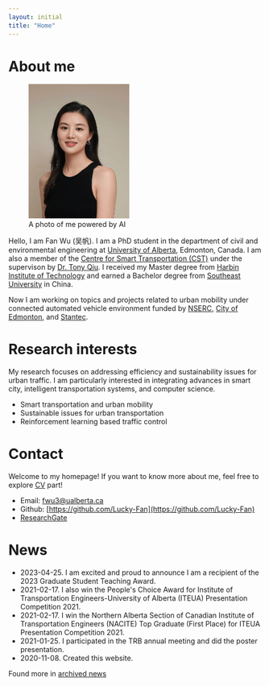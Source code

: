 ```yaml
---
layout: initial
title: "Home"
---
```


# About me

<figure class="right">
  <img src="assets/images/fan.png" width="200" alt="My portrait"/>
  <figcaption>A photo of me powered by AI</figcaption>
</figure>

Hello, I am Fan Wu (吴帆). I am a PhD student in the department of civil and environmental engineering at [University of Alberta](https://www.ualberta.ca/), Edmonton, Canada. I am also a member of the [Centre for Smart Transportation (CST)](https://www.ualberta.ca/engineering/research/groups/smart-transportation/) under the supervison by [Dr. Tony Qiu](https://www.ualberta.ca/engineering/research/groups/smart-transportation/people/faculty-and-staff/tony-qiu/index.html). I received my Master degree from [Harbin Institute of Technology](https://www.hit.edu.cn/) and earned a Bachelor degree from [Southeast University](https://www.seu.edu.cn/) in China. 

Now I am working on topics and projects related to urban mobility under connected automated vehicle environment funded by [NSERC](https://www.nserc-crsng.gc.ca/), [City of Edmonton](https://www.edmonton.ca/), and [Stantec](https://www.stantec.com/en).


# Research interests
My research focuses on addressing efficiency and sustainability issues for urban traffic. I am particularly interested in integrating advances in smart city, intelligent transportation systems, and computer science.
- Smart transportation and urban mobility 
- Sustainable issues for urban transportation
- Reinforcement learning based traffic control


# Contact
Welcome to my homepage! If you want to know more about me, feel free to explore [CV](_pages/CV.md) part! 
- Email: [fwu3@ualberta.ca](mailto:fwu3@ualberta.ca)
- Github: [https://github.com/Lucky-Fan](https://github.com/Lucky-Fan)
- [ResearchGate](https://www.researchgate.net/profile/Fan_Wu33)


# News
- 2023-04-25. I am excited and proud to announce I am a recipient of the 2023 Graduate Student Teaching Award.
- 2021-02-17. I also win the People's Choice Award for Institute of Transportation Engineers-University of Alberta (ITEUA) Presentation Competition 2021.   
- 2021-02-17. I win the Northern Alberta Section of Canadian Institute of Transportation Engineers (NACITE) Top Graduate (First Place) for ITEUA Presentation Competition 2021.
- 2021-01-25. I participated in the TRB annual meeting and did the poster presentation.
- 2020-11-08. Created this website.

Found more in [archived news](_posts/2020-11-08-archived-news.md) 

